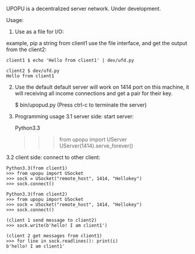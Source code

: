UPOPU is a decentralized server network.
Under development.

Usage:
1. Use as a file for I/O:

example, pip a string from client1 use the file interface,
and get the output from the client2:

	client1 $ echo 'Hello from client1' | dev/ufd.py

	client2 $ dev/ufd.py
	Hello from client1

2. Use the default 
	default server will work on 1414 port on this machine,
	it will receiving all income connections and get a pair for their key.
	
	$ bin/upopud.py
	(Press ctrl-c to terminate the server)

3. Programming usage
3.1 server side:
  start server:

	Python3.3
	>>> from upopu import UServer
	>>> UServer(1414).serve_forever()

3.2 client side:
  connect to other client:

	Python3.3(from client1)
	>>> from upopu import USocket
	>>> sock = USocket("remote_host", 1414, "Hellokey")
	>>> sock.connect()

	Python3.3(from client2)
	>>> from upopu import USocket
	>>> sock = USocket("remote_host", 1414, "Hellokey")
	>>> sock.connect()

	(client 1 send message to client2)
	>>> sock.write(b'hello! I am client1')

	(client 2 get messages from client1)
	>>> for line in sock.readlines(): print(i)
	b'hello! I am client1'

